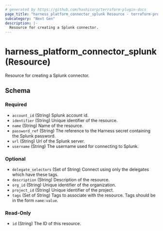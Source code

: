 ```yaml
---
# generated by https://github.com/hashicorp/terraform-plugin-docs
page_title: "harness_platform_connector_splunk Resource - terraform-provider-harness"
subcategory: "Next Gen"
description: |-
  Resource for creating a Splunk connector.
---
```


# harness_platform_connector_splunk (Resource)

Resource for creating a Splunk connector.



<!-- schema generated by tfplugindocs -->
## Schema

### Required

- `account_id` (String) Splunk account id.
- `identifier` (String) Unique identifier of the resource.
- `name` (String) Name of the resource.
- `password_ref` (String) The reference to the Harness secret containing the Splunk password.
- `url` (String) Url of the Splunk server.
- `username` (String) The username used for connecting to Splunk.

### Optional

- `delegate_selectors` (Set of String) Connect using only the delegates which have these tags.
- `description` (String) Description of the resource.
- `org_id` (String) Unique identifier of the organization.
- `project_id` (String) Unique identifier of the project.
- `tags` (Set of String) Tags to associate with the resource. Tags should be in the form `name:value`.

### Read-Only

- `id` (String) The ID of this resource.


